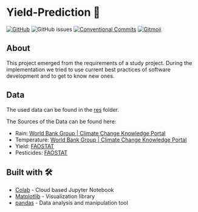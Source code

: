 # Yield-Prediction :seedling:

[![GitHub](https://img.shields.io/github/license/Drinkler/Yield-Prediction)](https://github.com/Drinkler/Yield-Prediction/blob/main/LICENSE)
![GitHub issues](https://img.shields.io/github/issues/Drinkler/Yield-Prediction)
[![Conventional Commits](https://img.shields.io/badge/Conventional%20Commits-1.0.0-yellow.svg)](https://conventionalcommits.org)
[![Gitmoji](https://img.shields.io/badge/gitmoji-%20😜%20😍-FFDD67.svg?style=flat)](https://gitmoji.carloscuesta.me)

## About

This project emerged from the requirements of a study project. During the implementation we tried to use current best practices of software development and to get to know new ones. 

## Data
The used data can be found in the [res](https://github.com/Drinkler/Yield-Prediction/tree/main/res) folder.

The Sources of the Data can be found here:
- Rain: [World Bank Group | Climate Change Knowledge Portal](https://climateknowledgeportal.worldbank.org/download-data)
- Temperature: [World Bank Group | Climate Change Knowledge Portal](https://climateknowledgeportal.worldbank.org/download-data)
- Yield: [FAOSTAT](http://www.fao.org/faostat/en/#data/QC)
- Pesticides: [FAOSTAT](http://www.fao.org/faostat/en/#data/RP)

## Built with :hammer_and_wrench:

- [Colab](https://colab.research.google.com/drive/11huKwfnQ7f91kqyQZu_2LwQYSH_rZn1T#scrollTo=XgRq9T6pGhFT) - Cloud based Jupyter Notebook 
- [Matplotlib](https://matplotlib.org/) - Visualization library
- [pandas](https://numpy.org/) - Data analysis and manipulation tool
